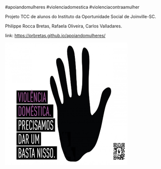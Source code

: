 #apoiandomulheres #violenciadomestica #violenciacontraamulher

Projeto TCC de alunos do
Instituto da Oportunidade Social de Joinville-SC.

Philippe Rocca Bretas, Rafaela Oliveira, Carlos Valladares.

link:
https://prbretas.github.io/apoiandomulheres/

<img src="unnamed-14.jpg" width="400px" height="400px">
